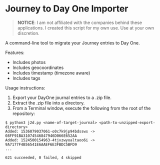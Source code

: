 # Journey to Day One Importer

> **NOTICE**: I am not affiliated with the companies behind these applications. I created this script for my own use. Use at your own discretion.

A command-line tool to migrate your Journey entries to Day One.

Features:

* Includes photos
* Includes geocoordinates
* Includes timestamp (timezone aware)
* Includes tags

Usage instructions:

1. Export your DayOne journal entries to a .zip file.
2. Extract the .zip file into a directory.
3. From a Terminal window, execute the following from the root of the repository:

```shell
$ python3 j2d.py <name-of-target-journal> <path-to-unzipped-export-directory>
Added: 1536079037061-o0c7k9jp94bdssws -> 08FF91BA31074546847946D066E652AA
Added: 1524500154963-4tjvzwyoaltaoo6i -> 9A7177F4B56541E6AAEF6E3FBDC5BFD9
...

621 succeeded, 0 failed, 4 skipped
```

